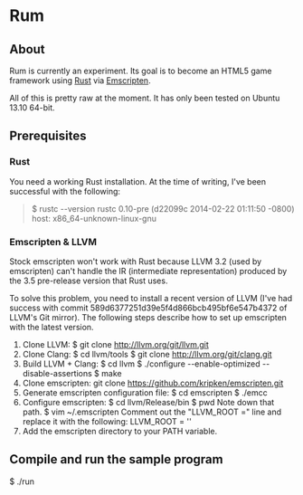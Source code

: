 # Rum

## About

Rum is currently an experiment. Its goal is to become an HTML5 game framework
using [Rust](http://rust-lang.org) via [Emscripten](http://emscripten.org).

All of this is pretty raw at the moment. It has only been tested on Ubuntu 13.10
64-bit.


## Prerequisites

### Rust

You need a working Rust installation. At the time of writing, I've been
successful with the following:

> $ rustc --version
> rustc 0.10-pre (d22099c 2014-02-22 01:11:50 -0800)
> host: x86_64-unknown-linux-gnu


### Emscripten & LLVM

Stock emscripten won't work with Rust because LLVM 3.2 (used by emscripten)
can't handle the IR (intermediate representation) produced by the 3.5
pre-release version that Rust uses.

To solve this problem, you need to install a recent version of LLVM (I've had
success with commit 589d6377251d39e5f4d866bcb495bf6e547b4372 of LLVM's Git
mirror). The following steps describe how to set up emscripten with the latest
version.

1. Clone LLVM:
   $ git clone http://llvm.org/git/llvm.git
2. Clone Clang:
   $ cd llvm/tools
   $ git clone http://llvm.org/git/clang.git
3. Build LLVM + Clang:
   $ cd llvm
   $ ./configure --enable-optimized --disable-assertions
   $ make
4. Clone emscripten:
   git clone https://github.com/kripken/emscripten.git
5. Generate emscripten configuration file:
   $ cd emscripten
   $ ./emcc
6. Configure emscripten:
   $ cd llvm/Release/bin
   $ pwd
   Note down that path.
   $ vim ~/.emscripten
   Comment out the "LLVM_ROOT =" line and replace it with the following:
   LLVM_ROOT = '<insert path here>'
7. Add the emscripten directory to your PATH variable.


##  Compile and run the sample program

$ ./run
